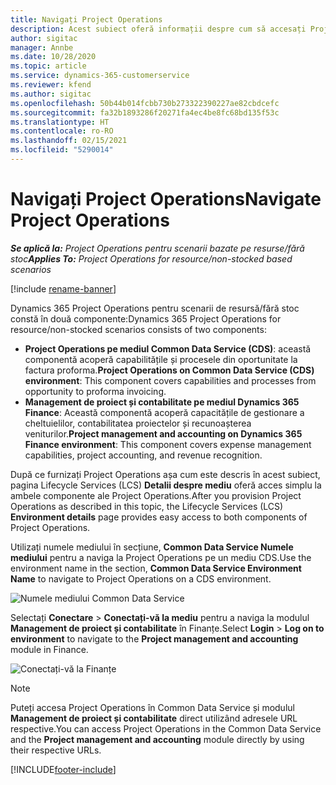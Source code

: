 ```yaml
---
title: Navigați Project Operations
description: Acest subiect oferă informații despre cum să accesați Project Operations din Lifecycle Services.
author: sigitac
manager: Annbe
ms.date: 10/28/2020
ms.topic: article
ms.service: dynamics-365-customerservice
ms.reviewer: kfend
ms.author: sigitac
ms.openlocfilehash: 50b44b014fcbb730b273322390227ae82cbdcefc
ms.sourcegitcommit: fa32b1893286f20271fa4ec4be8fc68bd135f53c
ms.translationtype: HT
ms.contentlocale: ro-RO
ms.lasthandoff: 02/15/2021
ms.locfileid: "5290014"
---
```

# <a name="navigate-project-operations"></a><span data-ttu-id="de878-103">Navigați Project Operations</span><span class="sxs-lookup"><span data-stu-id="de878-103">Navigate Project Operations</span></span>

<span data-ttu-id="de878-104">_**Se aplică la:** Project Operations pentru scenarii bazate pe resurse/fără stoc_</span><span class="sxs-lookup"><span data-stu-id="de878-104">_**Applies To:** Project Operations for resource/non-stocked based scenarios_</span></span>

[!include [rename-banner](~/includes/cc-data-platform-banner.md)]

<span data-ttu-id="de878-105">Dynamics 365 Project Operations pentru scenarii de resursă/fără stoc constă în două componente:</span><span class="sxs-lookup"><span data-stu-id="de878-105">Dynamics 365 Project Operations for resource/non-stocked scenarios consists of two components:</span></span> 

 - <span data-ttu-id="de878-106">**Project Operations pe mediul Common Data Service (CDS)**: această componentă acoperă capabilitățile și procesele din oportunitate la factura proforma.</span><span class="sxs-lookup"><span data-stu-id="de878-106">**Project Operations on Common Data Service (CDS) environment**: This component covers capabilities and processes from opportunity to proforma invoicing.</span></span> 
 - <span data-ttu-id="de878-107">**Management de proiect și contabilitate pe mediul Dynamics 365 Finance**: Această componentă acoperă capacitățile de gestionare a cheltuielilor, contabilitatea proiectelor și recunoașterea veniturilor.</span><span class="sxs-lookup"><span data-stu-id="de878-107">**Project management and accounting on Dynamics 365 Finance environment**: This component covers expense management capabilities, project accounting, and revenue recognition.</span></span> 

<span data-ttu-id="de878-108">După ce furnizați Project Operations așa cum este descris în acest subiect, pagina Lifecycle Services (LCS) **Detalii despre mediu** oferă acces simplu la ambele componente ale Project Operations.</span><span class="sxs-lookup"><span data-stu-id="de878-108">After you provision Project Operations as described in this topic, the Lifecycle Services (LCS) **Environment details** page provides easy access to both components of Project Operations.</span></span>  

<span data-ttu-id="de878-109">Utilizați numele mediului în secțiune, **Common Data Service Numele mediului** pentru a naviga la Project Operations pe un mediu CDS.</span><span class="sxs-lookup"><span data-stu-id="de878-109">Use the environment name in the section, **Common Data Service Environment Name** to navigate to Project Operations on a CDS environment.</span></span> 

  ![Numele mediului Common Data Service](./media/environment-name.PNG)

<span data-ttu-id="de878-111">Selectați **Conectare** > **Conectați-vă la mediu** pentru a naviga la modulul **Management de proiect și contabilitate** în Finanțe.</span><span class="sxs-lookup"><span data-stu-id="de878-111">Select **Login** > **Log on to environment** to navigate to the **Project management and accounting** module in Finance.</span></span>  

   ![Conectați-vă la Finanțe](./media/environment-login.PNG)

> [!NOTE]
> <span data-ttu-id="de878-113">Puteți accesa Project Operations în Common Data Service și modulul **Management de proiect și contabilitate** direct utilizând adresele URL respective.</span><span class="sxs-lookup"><span data-stu-id="de878-113">You can access Project Operations in the Common Data Service and the **Project management and accounting** module directly by using their respective URLs.</span></span> 


[!INCLUDE[footer-include](../includes/footer-banner.md)]